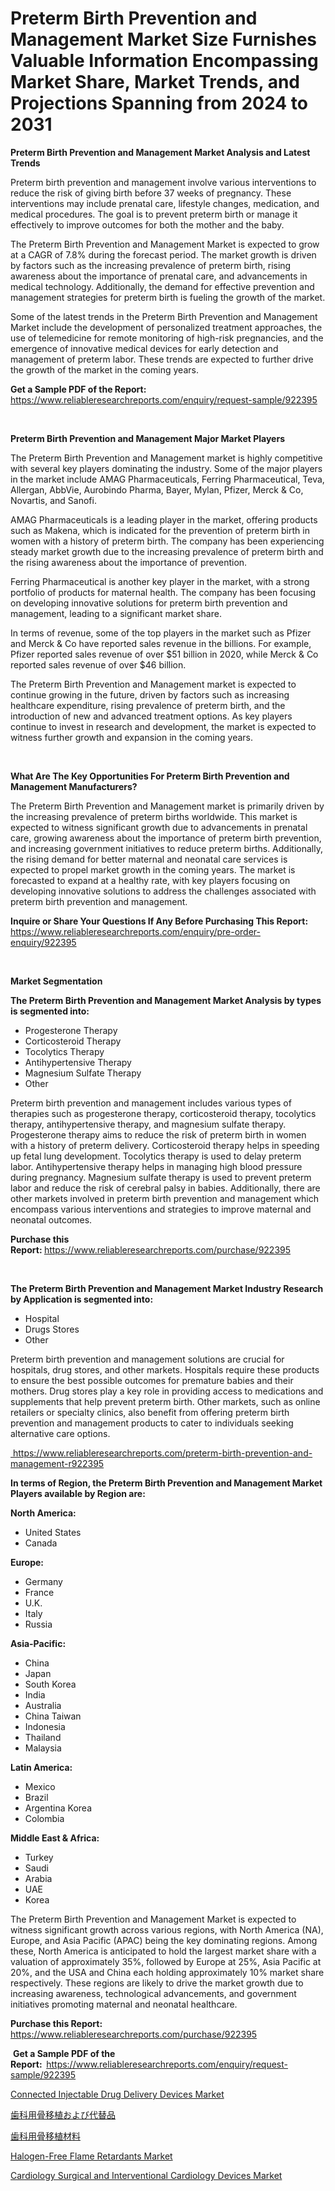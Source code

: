 <p><h1>Preterm Birth Prevention and Management Market Size Furnishes Valuable Information Encompassing Market Share, Market Trends, and Projections Spanning from 2024 to 2031</h1></p><p><strong>Preterm Birth Prevention and Management Market Analysis and Latest Trends</strong></p>
<p><p>Preterm birth prevention and management involve various interventions to reduce the risk of giving birth before 37 weeks of pregnancy. These interventions may include prenatal care, lifestyle changes, medication, and medical procedures. The goal is to prevent preterm birth or manage it effectively to improve outcomes for both the mother and the baby.</p><p>The Preterm Birth Prevention and Management Market is expected to grow at a CAGR of 7.8% during the forecast period. The market growth is driven by factors such as the increasing prevalence of preterm birth, rising awareness about the importance of prenatal care, and advancements in medical technology. Additionally, the demand for effective prevention and management strategies for preterm birth is fueling the growth of the market.</p><p>Some of the latest trends in the Preterm Birth Prevention and Management Market include the development of personalized treatment approaches, the use of telemedicine for remote monitoring of high-risk pregnancies, and the emergence of innovative medical devices for early detection and management of preterm labor. These trends are expected to further drive the growth of the market in the coming years.</p></p>
<p><strong>Get a Sample PDF of the Report:&nbsp;</strong> <a href="https://www.reliableresearchreports.com/enquiry/request-sample/922395">https://www.reliableresearchreports.com/enquiry/request-sample/922395</a></p>
<p>&nbsp;</p>
<p><strong>Preterm Birth Prevention and Management Major Market Players</strong></p>
<p><p>The Preterm Birth Prevention and Management market is highly competitive with several key players dominating the industry. Some of the major players in the market include AMAG Pharmaceuticals, Ferring Pharmaceutical, Teva, Allergan, AbbVie, Aurobindo Pharma, Bayer, Mylan, Pfizer, Merck & Co, Novartis, and Sanofi.</p><p>AMAG Pharmaceuticals is a leading player in the market, offering products such as Makena, which is indicated for the prevention of preterm birth in women with a history of preterm birth. The company has been experiencing steady market growth due to the increasing prevalence of preterm birth and the rising awareness about the importance of prevention.</p><p>Ferring Pharmaceutical is another key player in the market, with a strong portfolio of products for maternal health. The company has been focusing on developing innovative solutions for preterm birth prevention and management, leading to a significant market share.</p><p>In terms of revenue, some of the top players in the market such as Pfizer and Merck & Co have reported sales revenue in the billions. For example, Pfizer reported sales revenue of over $51 billion in 2020, while Merck & Co reported sales revenue of over $46 billion.</p><p>The Preterm Birth Prevention and Management market is expected to continue growing in the future, driven by factors such as increasing healthcare expenditure, rising prevalence of preterm birth, and the introduction of new and advanced treatment options. As key players continue to invest in research and development, the market is expected to witness further growth and expansion in the coming years.</p></p>
<p>&nbsp;</p>
<p><strong>What Are The Key Opportunities For Preterm Birth Prevention and Management Manufacturers?</strong></p>
<p><p>The Preterm Birth Prevention and Management market is primarily driven by the increasing prevalence of preterm births worldwide. This market is expected to witness significant growth due to advancements in prenatal care, growing awareness about the importance of preterm birth prevention, and increasing government initiatives to reduce preterm births. Additionally, the rising demand for better maternal and neonatal care services is expected to propel market growth in the coming years. The market is forecasted to expand at a healthy rate, with key players focusing on developing innovative solutions to address the challenges associated with preterm birth prevention and management.</p></p>
<p><strong>Inquire or Share Your Questions If Any Before Purchasing This Report:</strong> <a href="https://www.reliableresearchreports.com/enquiry/pre-order-enquiry/922395">https://www.reliableresearchreports.com/enquiry/pre-order-enquiry/922395</a></p>
<p>&nbsp;</p>
<p><strong>Market Segmentation</strong></p>
<p><strong>The Preterm Birth Prevention and Management Market Analysis by types is segmented into:</strong></p>
<p><ul><li>Progesterone Therapy</li><li>Corticosteroid Therapy</li><li>Tocolytics Therapy</li><li>Antihypertensive Therapy</li><li>Magnesium Sulfate Therapy</li><li>Other</li></ul></p>
<p><p>Preterm birth prevention and management includes various types of therapies such as progesterone therapy, corticosteroid therapy, tocolytics therapy, antihypertensive therapy, and magnesium sulfate therapy. Progesterone therapy aims to reduce the risk of preterm birth in women with a history of preterm delivery. Corticosteroid therapy helps in speeding up fetal lung development. Tocolytics therapy is used to delay preterm labor. Antihypertensive therapy helps in managing high blood pressure during pregnancy. Magnesium sulfate therapy is used to prevent preterm labor and reduce the risk of cerebral palsy in babies. Additionally, there are other markets involved in preterm birth prevention and management which encompass various interventions and strategies to improve maternal and neonatal outcomes.</p></p>
<p><strong>Purchase this Report:&nbsp;</strong><a href="https://www.reliableresearchreports.com/purchase/922395">https://www.reliableresearchreports.com/purchase/922395</a></p>
<p>&nbsp;</p>
<p><strong>The Preterm Birth Prevention and Management Market Industry Research by Application is segmented into:</strong></p>
<p><ul><li>Hospital</li><li>Drugs Stores</li><li>Other</li></ul></p>
<p><p>Preterm birth prevention and management solutions are crucial for hospitals, drug stores, and other markets. Hospitals require these products to ensure the best possible outcomes for premature babies and their mothers. Drug stores play a key role in providing access to medications and supplements that help prevent preterm birth. Other markets, such as online retailers or specialty clinics, also benefit from offering preterm birth prevention and management products to cater to individuals seeking alternative care options.</p></p>
<p><a href="https://www.reliableresearchreports.com/preterm-birth-prevention-and-management-r922395">&nbsp;https://www.reliableresearchreports.com/preterm-birth-prevention-and-management-r922395</a></p>
<p><strong>In terms of Region, the Preterm Birth Prevention and Management Market Players available by Region are:</strong></p>
<p>
    <p> <strong> North America: </strong>
        <ul>
            <li>United States</li>
            <li>Canada</li>
        </ul>
        </p> 
    <p> <strong> Europe: </strong>
        <ul>
            <li>Germany</li>
            <li>France</li>
            <li>U.K.</li>
            <li>Italy</li>
            <li>Russia</li>
        </ul>
        </p> 
    <p> <strong> Asia-Pacific: </strong>
        <ul>
            <li>China</li>
            <li>Japan</li>
            <li>South Korea</li>
            <li>India</li>
            <li>Australia</li>
            <li>China Taiwan</li>
            <li>Indonesia</li>
            <li>Thailand</li>
            <li>Malaysia</li>
        </ul>
        </p> 
    <p> <strong> Latin America: </strong>
        <ul>
            <li>Mexico</li>
            <li>Brazil</li>
            <li>Argentina Korea</li>
            <li>Colombia</li>
        </ul>
        </p> 
    <p> <strong> Middle East & Africa: </strong>
        <ul>
            <li>Turkey</li>
            <li>Saudi</li>
            <li>Arabia</li>
            <li>UAE</li>
            <li>Korea</li>
        </ul>
    </p>
    </p>
<p><p>The Preterm Birth Prevention and Management Market is expected to witness significant growth across various regions, with North America (NA), Europe, and Asia Pacific (APAC) being the key dominating regions. Among these, North America is anticipated to hold the largest market share with a valuation of approximately 35%, followed by Europe at 25%, Asia Pacific at 20%, and the USA and China each holding approximately 10% market share respectively. These regions are likely to drive the market growth due to increasing awareness, technological advancements, and government initiatives promoting maternal and neonatal healthcare.</p></p>
<p><strong>Purchase this Report: </strong><a href="https://www.reliableresearchreports.com/purchase/922395">https://www.reliableresearchreports.com/purchase/922395</a></p>
<p>&nbsp;<strong>Get a Sample PDF of the Report:&nbsp;&nbsp;</strong><a href="https://www.reliableresearchreports.com/enquiry/request-sample/922395">https://www.reliableresearchreports.com/enquiry/request-sample/922395</a></p>
<p><strong></strong></p>
<p><p><a href="https://github.com/Glendatilghmankmgz0rbhwpy/Market-Research-Report-List-3/blob/main/connected-injectable-drug-delivery-devices-market.md">Connected Injectable Drug Delivery Devices Market</a></p><p><a href="https://github.com/TerrellConn/Market-Research-Report-List-2/blob/main/3575973175296.md">歯科用骨移植および代替品</a></p><p><a href="https://github.com/RandallRunte2023/Market-Research-Report-List-1/blob/main/6861476175297.md">歯科用骨移植材料</a></p><p><a href="https://www.linkedin.com/pulse/global-halogen-free-flame-retardants-market-size-trends-oq70e?trackingId=l%2BXR9rfhmq9aBDqi%2FW%2FlDA%3D%3D">Halogen-Free Flame Retardants Market</a></p><p><a href="https://github.com/dx0328/Market-Research-Report-List-3/blob/main/cardiology-surgical-and-interventional-cardiology-devices-market.md">Cardiology Surgical and Interventional Cardiology Devices Market</a></p></p>